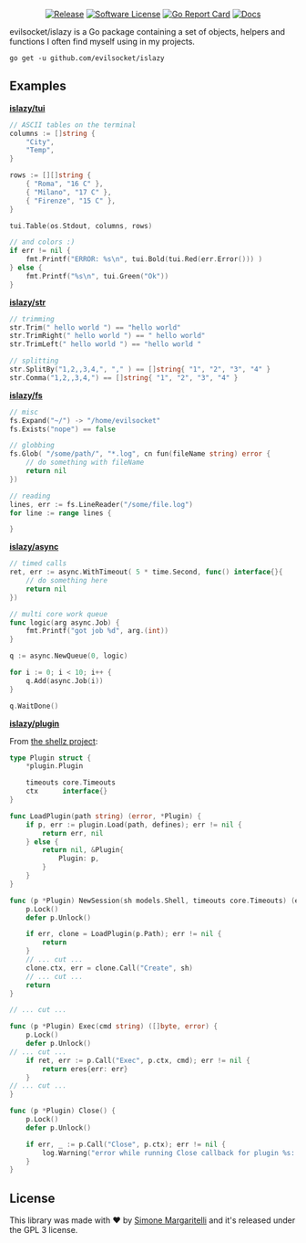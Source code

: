 <p align="center">
  <p align="center">
    <a href="https://github.com/evilsocket/islazy/releases/latest"><img alt="Release" src="https://img.shields.io/github/release/evilsocket/islazy.svg?style=flat-square"></a>
    <a href="https://github.com/evilsocket/islazy/blob/master/LICENSE.md"><img alt="Software License" src="https://img.shields.io/badge/license-GPL3-brightgreen.svg?style=flat-square"></a>
    <a href="https://goreportcard.com/report/github.com/evilsocket/islazy"><img alt="Go Report Card" src="https://goreportcard.com/badge/github.com/evilsocket/islazy?style=flat-square&fuckgithubcache=1"></a>
    <a href="http://godoc.org/github.com/evilsocket/islazy">
        <img alt="Docs" src="https://img.shields.io/badge/godoc-reference-blue.svg?style=flat-square">
    </a>
  </p>
</p>

evilsocket/islazy is a Go package containing a set of objects, helpers and functions I often find myself using in my projects.

    go get -u github.com/evilsocket/islazy

## Examples

**[islazy/tui](https://godoc.org/github.com/evilsocket/islazy/tui)**

```go
// ASCII tables on the terminal
columns := []string {
    "City",
    "Temp",
}

rows := [][]string {
    { "Roma", "16 C" },
    { "Milano", "17 C" },
    { "Firenze", "15 C" },
}

tui.Table(os.Stdout, columns, rows)

// and colors :)
if err != nil {
    fmt.Printf("ERROR: %s\n", tui.Bold(tui.Red(err.Error())) )
} else {
    fmt.Printf("%s\n", tui.Green("Ok"))
}
```

**[islazy/str](https://godoc.org/github.com/evilsocket/islazy/str)**

```go
// trimming
str.Trim(" hello world ") == "hello world"
str.TrimRight(" hello world ") == " hello world"
str.TrimLeft(" hello world ") == "hello world "

// splitting
str.SplitBy("1,2,,3,4,", "," ) == []string{ "1", "2", "3", "4" }
str.Comma("1,2,,3,4,") == []string{ "1", "2", "3", "4" }
```

**[islazy/fs](https://godoc.org/github.com/evilsocket/islazy/fs)**

```go
// misc
fs.Expand("~/") -> "/home/evilsocket"
fs.Exists("nope") == false

// globbing
fs.Glob( "/some/path/", "*.log", cn fun(fileName string) error {
    // do something with fileName
    return nil
})

// reading
lines, err := fs.LineReader("/some/file.log")
for line := range lines {

}
```

**[islazy/async](https://godoc.org/github.com/evilsocket/islazy/async)**

```go
// timed calls
ret, err := async.WithTimeout( 5 * time.Second, func() interface{}{
    // do something here
    return nil
})

// multi core work queue
func logic(arg async.Job) {
    fmt.Printf("got job %d", arg.(int))
}

q := async.NewQueue(0, logic)

for i := 0; i < 10; i++ {
    q.Add(async.Job(i))
}

q.WaitDone()
```

**[islazy/plugin](https://godoc.org/github.com/evilsocket/islazy/plugin)**

From [the shellz project](https://github.com/evilsocket/shellz):

```go
type Plugin struct {
	*plugin.Plugin

	timeouts core.Timeouts
	ctx      interface{}
}

func LoadPlugin(path string) (error, *Plugin) {
	if p, err := plugin.Load(path, defines); err != nil {
		return err, nil
	} else {
		return nil, &Plugin{
			Plugin: p,
		}
	}
}

func (p *Plugin) NewSession(sh models.Shell, timeouts core.Timeouts) (err error, clone *Plugin) {
	p.Lock()
	defer p.Unlock()

	if err, clone = LoadPlugin(p.Path); err != nil {
		return
	}
    // ... cut ...
    clone.ctx, err = clone.Call("Create", sh)
    // ... cut ...
	return
}

// ... cut ...

func (p *Plugin) Exec(cmd string) ([]byte, error) {
	p.Lock()
	defer p.Unlock()
// ... cut ...
    if ret, err := p.Call("Exec", p.ctx, cmd); err != nil {
        return eres{err: err}
    } 
// ... cut ...
}

func (p *Plugin) Close() {
	p.Lock()
	defer p.Unlock()

	if err, _ := p.Call("Close", p.ctx); err != nil {
		log.Warning("error while running Close callback for plugin %s: %s", p.Name, err)
	}
}
```

## License

This library was made with ♥  by [Simone Margaritelli](https://www.evilsocket.net/) and it's released under the GPL 3 license.
